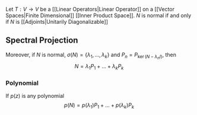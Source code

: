 Let $T:V\to V$ be a [[Linear Operators|Linear Operator]] on a [[Vector Spaces|Finite Dimensional]] [[Inner Product Space]].
$N$ is normal if and only if $N$ is [[Adjoints|Unitarily Diagonalizable]]
## Spectral Projection
Moreover, if $N$ is normal, $\sigma(N)=\{ \lambda_{1},\dots,\lambda_k \}$ and $P_n=P_{\ker(N-\lambda_n I)}$, then  
$$N=\lambda_{1}P_{1}+\dots+\lambda_kP_k$$
### Polynomial
If $p(z)$ is any polynomial
$$ p(N)=p(\lambda_{1})P_{1}+\dots+p(\lambda_k)P_k $$